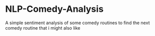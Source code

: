 # NLP-Comedy-Analysis
A simple sentiment analysis of  some comedy routines to find the next comedy routine that i might also like
